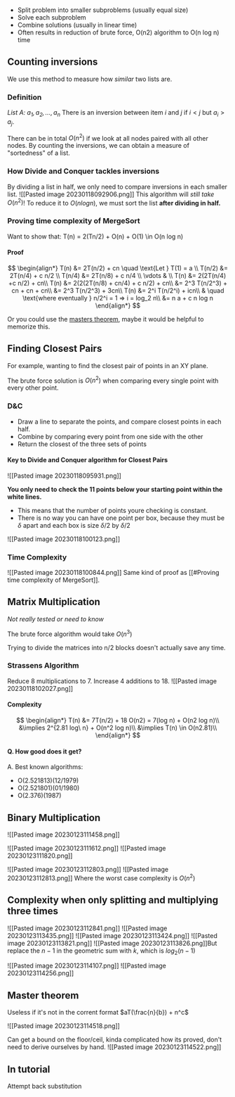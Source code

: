 ```toc style: bullet | number | inline (default: bullet) min_depth: number (default: 2) max_depth: number (default: 6) title: string (default: undefined) allow_inconsistent_headings: boolean (default: false) delimiter: string (default: |) varied_style: boolean (default: false)
```

-   Split problem into smaller subproblems (usually equal size)
-   Solve each subproblem
-   Combine solutions (usually in linear time)
-   Often results in reduction of brute force, O(n2) algorithm to O(n log n) time

## Counting inversions
We use this method to measure how *similar* two lists are. 

### Definition
*List A: $a_1, a_2, \dots, a_n$*
There is an inversion between item $i$ and $j$ if $i < j$ but $a_i > a_j$.

There can be in total $O(n^2)$ if we look at all nodes paired with all other nodes. By counting the inversions, we can obtain a measure of "sortedness" of a list.

### How Divide and Conquer tackles inversions
By dividing a list in half, we only need to compare inversions in each smaller list. 
![[Pasted image 20230118092906.png]]
This algorithm will *still take* $O(n^2)$! To reduce it to $O(n log n)$, we must sort the list **after dividing in half.**

### Proving time complexity of MergeSort

Want to show that:
T(n) = 2(Tn/2) + O(n) + O(1) \in O(n log n)

#### Proof
$$
\begin{align*}
T(n) &= 2T(n/2) + cn \quad \text{Let } T(1) = a \\
T(n/2) &= 2T(n/4) + c n/2 \\
T(n/4) &= 2T(n/8) + c n/4 \\
\vdots & \\
T(n) &= 2(2T(n/4) +c n/2) + cn\\
T(n) &= 2(2(2T(n/8) + cn/4) + c n/2) + cn\\
&= 2^3 T(n/2^3) + cn + cn + cn\\
&=  2^3 T(n/2^3) + 3cn\\
T(n) &= 2^i T(n/2^i) + icn\\
& \quad \text{where eventually } n/2^i = 1 => i = log_2 n\\
&= n a + c n log n
\end{align*}
$$

Or you could use the [masters theorem](https://en.wikipedia.org/wiki/Master_theorem_(analysis_of_algorithms)), maybe it would be helpful to memorize this.

## Finding Closest Pairs

For example, wanting to find the closest pair of points in an XY plane. 

The brute force solution is $O(n^2)$ when comparing every single point with every other point.

### D&C

- Draw a line to separate the points, and compare closest points in each half.
- Combine by comparing every point from one side with the other
- Return the closest of the three sets of points

#### Key to Divide and Conquer algorithm for Closest Pairs
![[Pasted image 20230118095931.png]]

**You only need to check the 11 points below your starting point within the white lines.**

- This means that the number of points youre checking is constant.
- There is no way you can have one point per box, because they must be $\delta$ apart and each box is size $\delta/2$ by $\delta/2$

![[Pasted image 20230118100123.png]]

### Time Complexity
![[Pasted image 20230118100844.png]]
Same kind of proof as [[#Proving time complexity of MergeSort]].

## Matrix Multiplication 

*Not really tested or need to know* 

The brute force algorithm would take $O(n^3)$

Trying to divide the matrices into n/2 blocks doesn't actually save any time.

### Strassens Algorithm
Reduce 8 multiplications to 7. Increase 4 additions to 18.
![[Pasted image 20230118102027.png]]
#### Complexity

$$
\begin{align*}
T(n) &= 7T(n/2) + 18 O(n2) = 7(log n) + O(n2 log n)\\
&\implies 2^{2.81 log\ n} + O(n^2 log n)\\
&\implies T(n) \in O(n2.81)\\
\end{align*}
$$

#### Q. How good does it get? 
A. Best known algorithms:

- O(2.521813)(12/1979) 
- O(2.521801)(01/1980) 
- O(2.376)(1987)

## Binary Multiplication
![[Pasted image 20230123111458.png]]

![[Pasted image 20230123111612.png]]
![[Pasted image 20230123111820.png]]

![[Pasted image 20230123112803.png]]
![[Pasted image 20230123112813.png]]
Where the worst case complexity is $O(n^2)$

## Complexity when only splitting and multiplying three times
![[Pasted image 20230123112841.png]]
![[Pasted image 20230123113435.png]]
![[Pasted image 20230123113424.png]]
![[Pasted image 20230123113821.png]]
![[Pasted image 20230123113826.png]]But replace the $n-1$ in the geometric sum with $k$, which is $log_2 (n-1)$

![[Pasted image 20230123114107.png]]
![[Pasted image 20230123114256.png]]

## Master theorem
Useless if it's not in the corrent format $aT(\frac{n}{b}) + n^c$

![[Pasted image 20230123114518.png]]

Can get a bound on the floor/ceil, kinda complicated how its proved, don't need to derive ourselves by hand. 
![[Pasted image 20230123114522.png]]

## In tutorial
Attempt back substitution 